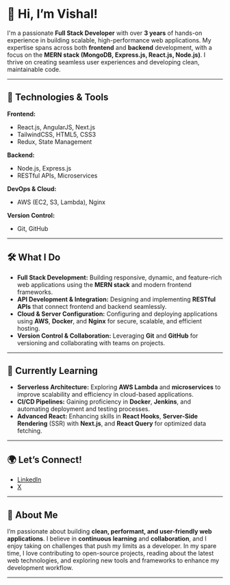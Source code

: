 # 👋 Hi, I’m Vishal!

I'm a passionate **Full Stack Developer** with over **3 years** of hands-on experience in building scalable, high-performance web applications. My expertise spans across both **frontend** and **backend** development, with a focus on the **MERN stack (MongoDB, Express.js, React.js, Node.js)**. I thrive on creating seamless user experiences and developing clean, maintainable code.

---

## 🔧 Technologies & Tools

**Frontend:**
- React.js, AngularJS, Next.js
- TailwindCSS, HTML5, CSS3
- Redux, State Management

**Backend:**
- Node.js, Express.js
- RESTful APIs, Microservices

**DevOps & Cloud:**
- AWS (EC2, S3, Lambda), Nginx

**Version Control:**
- Git, GitHub

---

## 🛠 What I Do

- **Full Stack Development:** Building responsive, dynamic, and feature-rich web applications using the **MERN stack** and modern frontend frameworks.
- **API Development & Integration:** Designing and implementing **RESTful APIs** that connect frontend and backend seamlessly.
- **Cloud & Server Configuration:** Configuring and deploying applications using **AWS**, **Docker**, and **Nginx** for secure, scalable, and efficient hosting.
- **Version Control & Collaboration:** Leveraging **Git** and **GitHub** for versioning and collaborating with teams on projects.

---

## 🌱 Currently Learning

- **Serverless Architecture:** Exploring **AWS Lambda** and **microservices** to improve scalability and efficiency in cloud-based applications.
- **CI/CD Pipelines:** Gaining proficiency in **Docker**, **Jenkins**, and automating deployment and testing processes.
- **Advanced React:** Enhancing skills in **React Hooks**, **Server-Side Rendering** (SSR) with **Next.js**, and **React Query** for optimized data fetching.

---


## 🌍 Let’s Connect!

- [LinkedIn](www.linkedin.com/in/vishalrvx)
- [X](https://x.com/vishalrvx)

---

## 💬 About Me

I’m passionate about building **clean, performant, and user-friendly web applications**. I believe in **continuous learning** and **collaboration**, and I enjoy taking on challenges that push my limits as a developer. In my spare time, I love contributing to open-source projects, reading about the latest web technologies, and exploring new tools and frameworks to enhance my development workflow.

---

